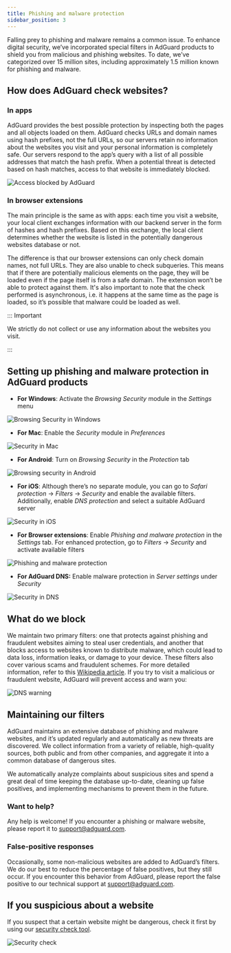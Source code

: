 ```yaml
---
title: Phishing and malware protection
sidebar_position: 3
---
```


Falling prey to phishing and malware remains a common issue. To enhance digital security, we’ve incorporated special filters in AdGuard products to shield you from malicious and phishing websites. To date, we’ve categorized over 15 million sites, including approximately 1.5 million known for phishing and malware.

## How does AdGuard check websites?​

### In apps

AdGuard provides the best possible protection by inspecting both the pages and all objects loaded on them. AdGuard checks URLs and domain names using hash prefixes, not the full URLs, so our servers retain no information about the websites you visit and your personal information is completely safe. Our servers respond to the app’s query with a list of all possible addresses that match the hash prefix. When a potential threat is detected based on hash matches, access to that website is immediately blocked.

![Access blocked by AdGuard](https://cdn.adtidy.org/content/kb/ad_blocker/general/phishing_warning.png)

### In browser extensions

The main principle is the same as with apps: each time you visit a website, your local client exchanges information with our backend server in the form of hashes and hash prefixes. Based on this exchange, the local client determines whether the website is listed in the potentially dangerous websites database or not.

The difference is that our browser extensions can only check domain names, not full URLs. They are also unable to check subqueries. This means that if there are potentially malicious elements on the page, they will be loaded even if the page itself is from a safe domain. The extension won’t be able to protect against them. It's also important to note that the check performed is asynchronous, i.e. it happens at the same time as the page is loaded, so it’s possible that malware could be loaded as well.

::: Important

We strictly do not collect or use any information about the websites you visit.

:::

## Setting up phishing and malware protection in AdGuard products

- **For Windows**: Activate the *Browsing Security* module in the *Settings* menu

![Browsing Security in Windows](https://cdn.adtidy.org/content/kb/ad_blocker/general/windows.png)

- **For Mac**: Enable the *Security* module in *Preferences*

![Security in Mac](https://cdn.adtidy.org/content/kb/ad_blocker/general/bs_mac.png)

- **For Android**: Turn on *Browsing Security* in the *Protection* tab

![Browsing security in Android](https://cdn.adtidy.org/content/kb/ad_blocker/general/bs_android.png?mw=900&mh=600)

- **For iOS**: Although there’s no separate module, you can go to *Safari protection* → *Filters* → *Security* and enable the available filters. Additionally, enable *DNS protection* and select a suitable AdGuard server

![Security in iOS](https://cdn.adtidy.org/content/kb/ad_blocker/general/bs_ios.jpg?mw=900&mh=600)

- **For Browser extensions**: Enable *Phishing and malware protection* in the *Settings* tab. For enhanced protection, go to *Filters* → *Security* and activate available filters

![Phishing and malware protection](https://cdn.adtidy.org/content/kb/ad_blocker/general/extension_protection.png)

- **For AdGuard DNS:** Enable malware protection in *Server settings* under *Security*

![Security in DNS](https://cdn.adtidy.org/content/kb/ad_blocker/general/bs_dns.png)

## What do we block

We maintain two primary filters: one that protects against phishing and fraudulent websites aiming to steal user credentials, and another that blocks access to websites known to distribute malware, which could lead to data loss, information leaks, or damage to your device. These filters also cover various scams and fraudulent schemes. For more detailed information, refer to this [Wikipedia article](https://en.wikipedia.org/wiki/Phishing).
If you try to visit a malicious or fraudulent website, AdGuard will prevent access and warn you:

![DNS warning](https://cdn.adtidy.org/content/kb/ad_blocker/general/bs_diana.png)

## Maintaining our filters

AdGuard maintains an extensive database of phishing and malware websites, and it’s updated regularly and automatically as new threats are discovered. We collect information from a variety of reliable, high-quality sources, both public and from other companies, and aggregate it into a common database of dangerous sites.

We automatically analyze complaints about suspicious sites and spend a great deal of time keeping the database up-to-date, cleaning up false positives, and implementing mechanisms to prevent them in the future.

### Want to help?​

Any help is welcome! If you encounter a phishing or malware website, please report it to <support@adguard.com>.

### False-positive responses​

Occasionally, some non-malicious websites are added to AdGuard’s filters. We do our best to reduce the percentage of false positives, but they still occur. If you encounter this behavior from AdGuard, please report the false positive to our technical support at <support@adguard.com>.

## If you suspicious about a website

If you suspect that a certain website might be dangerous, check it first by using our [security check tool](https://reports.adguard.com/welcome.html).

![Security check](https://cdn.adtidy.org/content/kb/ad_blocker/general/site_warning.png)
